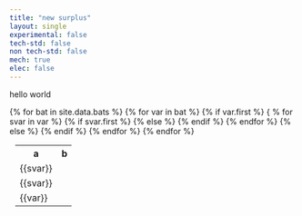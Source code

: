 ```yaml
---
title: "new surplus"
layout: single
experimental: false
tech-std: false
non tech-std: false
mech: true
elec: false
---
```


hello world  

<table style = "margin-left:10px">
  <tr>
    <th> a </th>
    <th> b </th>
  </tr>
  {% for bat in site.data.bats %}
  <tr>
    {% for var in bat %} 
      {% if var.first %}
        <tr>
          { % for svar in var %}
            {% if svar.first %}
               <tr>
                <td>{{svar}}</td>
               </tr>
            {% else %}
                <td> {{svar}}</td>
            {% endif %}
          {% endfor %}
        </tr>
      {% else %}
          <td> {{var}} </td>
      {% endif %}
   {% endfor %}   
  </tr>
  {% endfor %}
</table>
